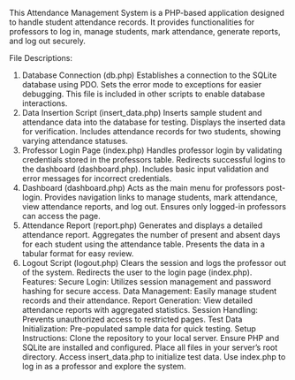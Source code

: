 This Attendance Management System is a PHP-based application designed to handle student attendance records. It provides functionalities for professors to log in, manage students, mark attendance, generate reports, and log out securely.

File Descriptions:
1. Database Connection (db.php)
Establishes a connection to the SQLite database using PDO.
Sets the error mode to exceptions for easier debugging.
This file is included in other scripts to enable database interactions.
2. Data Insertion Script (insert_data.php)
Inserts sample student and attendance data into the database for testing.
Displays the inserted data for verification.
Includes attendance records for two students, showing varying attendance statuses.
3. Professor Login Page (index.php)
Handles professor login by validating credentials stored in the professors table.
Redirects successful logins to the dashboard (dashboard.php).
Includes basic input validation and error messages for incorrect credentials.
4. Dashboard (dashboard.php)
Acts as the main menu for professors post-login.
Provides navigation links to manage students, mark attendance, view attendance reports, and log out.
Ensures only logged-in professors can access the page.
5. Attendance Report (report.php)
Generates and displays a detailed attendance report.
Aggregates the number of present and absent days for each student using the attendance table.
Presents the data in a tabular format for easy review.
6. Logout Script (logout.php)
Clears the session and logs the professor out of the system.
Redirects the user to the login page (index.php).
Features:
Secure Login: Utilizes session management and password hashing for secure access.
Data Management: Easily manage student records and their attendance.
Report Generation: View detailed attendance reports with aggregated statistics.
Session Handling: Prevents unauthorized access to restricted pages.
Test Data Initialization: Pre-populated sample data for quick testing.
Setup Instructions:
Clone the repository to your local server.
Ensure PHP and SQLite are installed and configured.
Place all files in your server’s root directory.
Access insert_data.php to initialize test data.
Use index.php to log in as a professor and explore the system.
